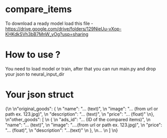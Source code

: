 # compare_items

To download a ready model load this file - https://drive.google.com/drive/folders/129NieUu-vXop-KHKdkSVh3bB7MnW_yOg?usp=sharing

# How to use ? 
You need to load model or train, after that you can run main.py and drop your json to neural_input_dir 

# Your json struct 

{\n
	\n"original_goods": {
	\n	"name": "... (text)",
	\n	"image": "... (from url or path ex. 123.jpg)",
	\n	"description": "... (text)",
	\n	"price": "... (float)"
	\n},
	\n"other_goods": \[
	\n	{
	\n		"ads_id": "... (ID of the compared items)",
	\n		"name": "... (text)",
	\n		"image": "....(from url or path ex. 123.jpg)",
	\n		"price": "... (float)",
	\n		"description": "...(text)"
	\n	},
    \n...
 \n ]
\n}

